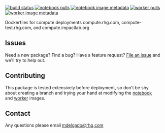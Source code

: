 [![build status](https://travis-ci.org/RhodiumGroup/docker_images.svg?branch=master)](https://travis-ci.org/RhodiumGroup/docker_images) [![notebook pulls](https://img.shields.io/docker/pulls/rhodium/notebook.svg?label=notebook%20pulls)](https://hub.docker.com/r/rhodium/notebook/) [![notebook image metadata](https://images.microbadger.com/badges/image/rhodium/notebook.svg)](https://microbadger.com/images/rhodium/notebook "notebook image metadata") [![worker pulls](https://img.shields.io/docker/pulls/rhodium/worker.svg?label=worker%20pulls)](https://hub.docker.com/r/rhodium/worker/) [![worker image metadata](https://images.microbadger.com/badges/image/rhodium/worker.svg)](https://microbadger.com/images/rhodium/worker "worker image metadata")

Dockerfiles for compute deployments compute.rhg.com, compute-test.rhg.com, and compute.impactlab.org

## Issues

Need a new package? Find a bug? Have a feature request? [File an issue](https://github.com/RhodiumGroup/docker_images/issues/new) and we'll try to help out.

## Contributing

This package is tested extensively before deployment, so don't be shy about creating a branch and trying your hand at modifying the [notebook](https://github.com/RhodiumGroup/docker_images/tree/master/notebook/) and [worker](https://github.com/RhodiumGroup/docker_images/tree/master/worker/) images.

## Contact

Any questions please email mdelgado@rhg.com
